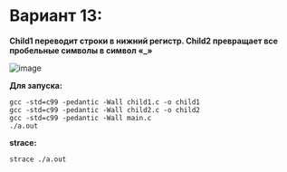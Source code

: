 # Вариант 13:

**Child1 переводит строки в нижний регистр. Child2 превращает все пробельные
символы в символ «_»**

![image](https://user-images.githubusercontent.com/87654656/190494441-1ba5df58-2e2e-4b8b-953d-4376ed64a475.png)

**Для запуска:**

```
gcc -std=c99 -pedantic -Wall child1.c -o child1
gcc -std=c99 -pedantic -Wall child2.c -o child2
gcc -std=c99 -pedantic -Wall main.c
./a.out
```

**strace:**

`strace ./a.out`
